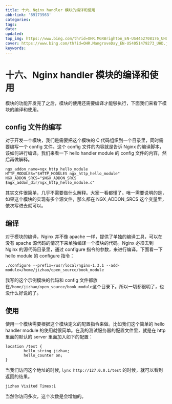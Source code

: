 ```yaml
---
title: 十六、Nginx handler 模块的编译和使用
abbrlink: '89173963'
categories: 
tags: 
date: 
updated: 
top_img: https://www.bing.com/th?id=OHR.MGRBrighton_EN-US4452708176_UHD.jpg
cover: https://www.bing.com/th?id=OHR.MangroveDay_EN-US4051479273_UHD.jpg
keywords: 
---
```

# 十六、Nginx handler 模块的编译和使用

模块的功能开发完了之后，模块的使用还需要编译才能够执行，下面我们来看下模块的编译和使用。

## config 文件的编写

对于开发一个模块，我们是需要把这个模块的 C 代码组织到一个目录里，同时需要编写一个 config 文件。这个 config 文件的内容就是告诉 Nginx 的编译脚本，该如何进行编译。我们来看一下 hello handler module 的 config 文件的内容，然后再做解释。

```nginx
ngx_addon_name=ngx_http_hello_module
HTTP_MODULES="$HTTP_MODULES ngx_http_hello_module"
NGX_ADDON_SRCS="$NGX_ADDON_SRCS $ngx_addon_dir/ngx_http_hello_module.c"
```

其实文件很简单，几乎不需要做什么解释。大家一看都懂了。唯一需要说明的是，如果这个模块的实现有多个源文件，那么都在 NGX_ADDON_SRCS 这个变量里，依次写进去就可以。

## 编译

对于模块的编译，Nginx 并不像 apache 一样，提供了单独的编译工具，可以在没有 apache 源代码的情况下来单独编译一个模块的代码。Nginx 必须去到 Nginx 的源代码目录里，通过 configure 指令的参数，来进行编译。下面看一下 hello module 的 configure 指令：

```nginx
./configure --prefix=/usr/local/nginx-1.3.1 --add-module=/home/jizhao/open_source/book_module
```

我写的这个示例模块的代码和 config 文件都放在`/home/jizhao/open_source/book_module`这个目录下。所以一切都很明了，也没什么好说的了。

## 使用

使用一个模块需要根据这个模块定义的配置指令来做。比如我们这个简单的 hello handler module 的使用就很简单。在我的测试服务器的配置文件里，就是在 http 里面的默认的 server 里面加入如下的配置：

```nginx
location /test {
        hello_string jizhao;
        hello_counter on;
}
```

当我们访问这个地址的时候, `lynx http://127.0.0.1/test` 的时候，就可以看到返回的结果。

```
jizhao Visited Times:1
```

当然你访问多次，这个次数是会增加的。